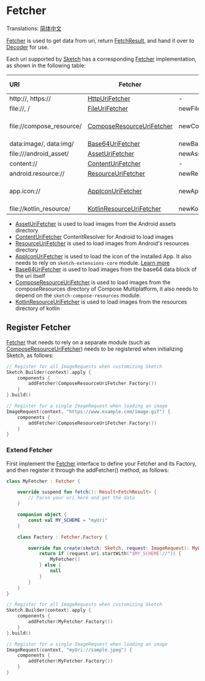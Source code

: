 # Fetcher

Translations: [简体中文](fetcher_zh.md)

[Fetcher] is used to get data from uri, return [FetchResult], and hand it over to [Decoder] for use.

Each uri supported by [Sketch] has a corresponding [Fetcher] implementation, as shown in the
following table:

| URI                      | Fetcher                     | Create                  | Dependent modules        | Android | iOS | Desktop | Web |
|:-------------------------|-----------------------------|-------------------------|--------------------------|---------|:----|:--------|:----|
| http://, https://        | [HttpUriFetcher]            | -                       | -                        | ✅       | ✅   | ✅       | ✅   |
| file://, /               | [FileUriFetcher]            | newFileUri()            | -                        | ✅       | ✅   | ✅       | ✅   |
| file://compose_resource/ | [ComposeResourceUriFetcher] | newComposeResourceUri() | sketch-compose-resources | ✅       | ✅   | ✅       | ✅   |
| data:image/, data:img/   | [Base64UriFetcher]          | newBase64Uri()          | -                        | ✅       | ✅   | ✅       | ✅   |
| file:///android_asset/   | [AssetUriFetcher]           | newAssetUri()           | -                        | ✅       | ❌   | ❌       | ❌   |
| content://               | [ContentUriFetcher]         | -                       | -                        | ✅       | ❌   | ❌       | ❌   |
| android.resource://      | [ResourceUriFetcher]        | newResourceUri()        | -                        | ✅       | ❌   | ❌       | ❌   |
| app.icon://              | [AppIconUriFetcher]         | newAppIconUri()         | sketch-extensions-core   | ✅       | ❌   | ❌       | ❌   |
| file://kotlin_resource/  | [KotlinResourceUriFetcher]  | newKotlinResourceUri()  | -                        | ❌       | ✅   | ✅       | ❌   |

* [AssetUriFetcher] is used to load images from the Android assets directory
* [ContentUriFetcher] ContentResolver for Android to load images
* [ResourceUriFetcher] is used to load images from Android's resources directory
* [AppIconUriFetcher] is used to load the icon of the installed App. It also needs to rely
  on `sketch-extensions-core`
  module. [Learn more](apk_app_icon.md#load-the-icon-of-the-installed-app)
* [Base64UriFetcher] is used to load images from the base64 data block of the uri itself
* [ComposeResourceUriFetcher] is used to load images from the composeResources directory of
  Compose Multiplatform, it also needs to depend on the `sketch-compose-resources` module.
* [KotlinResourceUriFetcher] is used to load images from the resources directory of kotlin

## Register Fetcher

[Fetcher] that needs to rely on a separate module (such as [ComposeResourceUriFetcher]) needs to be
registered when initializing Sketch, as follows:

```kotlin
// Register for all ImageRequests when customizing Sketch
Sketch.Builder(context).apply {
    components {
        addFetcher(ComposeResourceUriFetcher.Factory())
    }
}.build()

// Register for a single ImageRequest when loading an image
ImageRequest(context, "https://www.example.com/image.gif") {
    components {
        addFetcher(ComposeResourceUriFetcher.Factory())
    }
}
```

### Extend Fetcher

First implement the [Fetcher] interface to define your Fetcher and its Factory, and then register it
through the addFetcher() method, as follows:

```kotlin
class MyFetcher : Fetcher {

    override suspend fun fetch(): Result<FetchResult> {
        // Parse your uri here and get the data
    }

    companion object {
        const val MY_SCHEME = "myUri"
    }

    class Factory : Fetcher.Factory {

        override fun create(sketch: Sketch, request: ImageRequest): MyFetcher? {
            return if (request.uri.startWith("$MY_SCHEME://")) {
                MyFetcher()
            } else {
                null
            }
        }
    }
}

// Register for all ImageRequests when customizing Sketch
Sketch.Builder(context).apply {
    components {
        addFetcher(MyFetcher.Factory())
    }
}.build()

// Register for a single ImageRequest when loading an image
ImageRequest(context, "myUri://sample.jpeg") {
    components {
        addFetcher(MyFetcher.Factory())
    }
}
```

[comment]: <> (classs)

[Sketch]: ../../sketch-core/src/commonMain/kotlin/com/github/panpf/sketch/Sketch.common.kt

[ImageRequest]: ../../sketch-core/src/commonMain/kotlin/com/github/panpf/sketch/request/ImageRequest.common.kt

[Decoder]: ../../sketch-core/src/commonMain/kotlin/com/github/panpf/sketch/decode/Decoder.kt

[Fetcher]: ../../sketch-core/src/commonMain/kotlin/com/github/panpf/sketch/fetch/Fetcher.kt

[FetchResult]: ../../sketch-core/src/commonMain/kotlin/com/github/panpf/sketch/fetch/FetchResult.kt

[AssetUriFetcher]: ../../sketch-core/src/androidMain/kotlin/com/github/panpf/sketch/fetch/AssetUriFetcher.kt

[Base64UriFetcher]: ../../sketch-core/src/commonMain/kotlin/com/github/panpf/sketch/fetch/Base64UriFetcher.kt

[ContentUriFetcher]: ../../sketch-core/src/androidMain/kotlin/com/github/panpf/sketch/fetch/ContentUriFetcher.kt

[FileUriFetcher]: ../../sketch-core/src/commonMain/kotlin/com/github/panpf/sketch/fetch/FileUriFetcher.kt

[HttpUriFetcher]: ../../sketch-core/src/commonMain/kotlin/com/github/panpf/sketch/fetch/HttpUriFetcher.kt

[ResourceUriFetcher]: ../../sketch-core/src/androidMain/kotlin/com/github/panpf/sketch/fetch/ResourceUriFetcher.kt

[AppIconUriFetcher]: ../../sketch-extensions-core/src/androidMain/kotlin/com/github/panpf/sketch/fetch/AppIconUriFetcher.kt

[KotlinResourceUriFetcher]: ../../sketch-core/src/desktopMain/kotlin/com/github/panpf/sketch/fetch/KotlinResourceUriFetcher.kt

[ComposeResourceUriFetcher]: ../../sketch-compose-resources/src/commonMain/kotlin/com/github/panpf/sketch/fetch/ComposeResourceUriFetcher.kt